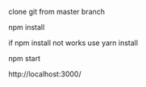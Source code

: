 clone git from master branch

npm install

if npm install not works use yarn install

npm start

http://localhost:3000/

